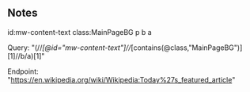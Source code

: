 

## Notes

id:mw-content-text
class:MainPageBG
p
b
a

Query:
"(//*[@id="mw-content-text"]//*[contains(@class,"MainPageBG")][1]//b/a)[1]"

Endpoint:
"https://en.wikipedia.org/wiki/Wikipedia:Today%27s_featured_article"